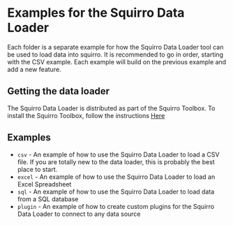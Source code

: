 # Examples for the Squirro Data Loader
Each folder is a separate example for how the Squirro Data Loader tool can be used to load data into squirro.
It is recommended to go in order, starting with the CSV example. Each example will build on the previous example and add a new feature.

## Getting the data loader
The Squirro Data Loader is distributed as part of the Squirro Toolbox. To install the Squirro Toolbox, follow the instructions [Here](/squirro/training/tree/dataloader_docs)

## Examples

* `csv` - An example of how to use the Squirro Data Loader to load a CSV file. If you are totally new to the data loader, this is probably the best place to start.
* `excel` - An example of how to use the Squirro Data Loader to load an Excel Spreadsheet
* `sql` - An example of how to use the Squirro Data Loader to load data from a SQL database
* `plugin` - An example of how to create custom plugins for the Squirro Data Loader to connect to any data source

